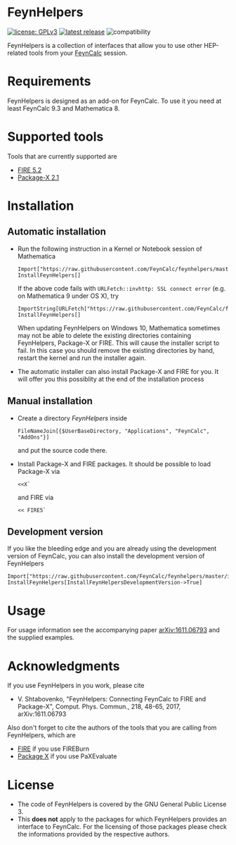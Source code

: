 # FeynHelpers

[![license: GPLv3](https://img.shields.io/badge/license-GPLv3-brightgreen.svg)](https://github.com/FeynCalc/feynhelpers/blob/master/LICENSE)
[![latest release](https://img.shields.io/github/release/FeynCalc/feynhelpers.svg)](https://github.com/FeynCalc/feynhelpers/releases)
![compatibility](https://img.shields.io/badge/Mathematica-8.x_9.x_10.x_11.x_12.x-brightgreen.svg)

FeynHelpers is a collection of interfaces that allow you to use other HEP-related tools from your [FeynCalc](http://www.feyncalc.org/) session.

# Requirements

FeynHelpers is designed as an add-on for FeynCalc. To use it you need at least FeynCalc 9.3 and Mathematica 8.

# Supported tools

Tools that are currently supported are

 * [FIRE 5.2](https://bitbucket.org/feynmanIntegrals/fire)
 * [Package-X 2.1](https://packagex.hepforge.org)

# Installation

## Automatic installation

* Run the following instruction in a Kernel or Notebook session of Mathematica


    ```
    Import["https://raw.githubusercontent.com/FeynCalc/feynhelpers/master/install.m"]
    InstallFeynHelpers[]
    ```

  If the above code fails with `URLFetch::invhttp: SSL connect error` (e.g. on Mathematica 9 under OS X), try

    ```
    ImportString[URLFetch["https://raw.githubusercontent.com/FeynCalc/feynhelpers/master/install.m"]]
    InstallFeynHelpers[]
    ```

  When updating FeynHelpers on Windows 10, Mathematica sometimes may not be able to delete the existing directories
  containing FeynHelpers, Package-X or FIRE. This will cause the installer script to fail. In this case you should 
  remove the existing directories by hand, restart the kernel and run the installer again.

* The automatic installer can also install Package-X and FIRE for you. It will offer you this possiblity at the end of the installation process

## Manual installation

* Create a directory _FeynHelpers_ inside

	```
	FileNameJoin[{$UserBaseDirectory, "Applications", "FeynCalc", "AddOns"}]
	```

	and put the source code there.

* Install Package-X and FIRE packages.  It should be possible to load Package-X via

	```
	<<X`
	```

	and FIRE via

	```
	<< FIRE5`
	```

## Development version

If you like the bleeding edge and you are already using the development version of FeynCalc, you can also install the development version of FeynHelpers

```
Import["https://raw.githubusercontent.com/FeynCalc/feynhelpers/master/install.m"]
InstallFeynHelpers[InstallFeynHelpersDevelopmentVersion->True]
```

# Usage

For usage information see the accompanying paper [arXiv:1611.06793](https://arxiv.org/abs/1611.06793) and the supplied examples.

# Acknowledgments

If you use FeynHelpers in you work, please cite

* V. Shtabovenko, "FeynHelpers: Connecting FeynCalc to FIRE and Package-X", Comput. Phys. Commun., 218, 48-65, 2017, arXiv:1611.06793

Also don't forget to cite the authors of the tools that you are calling from FeynHelpers, which are

* [FIRE](http://inspirehep.net/record/1310407?ln=en) if you use FIREBurn
* [Package X](http://inspirehep.net/record/1347391/) if you use PaXEvaluate

# License

* The code of FeynHelpers is covered by the GNU General Public License 3.
* This __does not__ apply to the packages for which FeynHelpers provides an interface to FeynCalc. For the licensing of those packages please check the informations provided by the respective authors.

